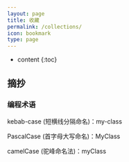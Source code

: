 ```yaml
---
layout: page
title: 收藏
permalink: /collections/
icon: bookmark
type: page
---
```


* content
{:toc}

## 摘抄

### 编程术语

kebab-case (短横线分隔命名)：my-class

PascalCase (首字母大写命名)：MyClass

camelCase (驼峰命名法)：myClass
